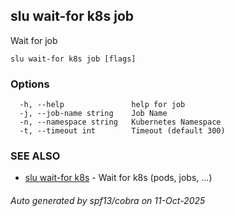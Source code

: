 ## slu wait-for k8s job

Wait for job

```
slu wait-for k8s job [flags]
```

### Options

```
  -h, --help               help for job
  -j, --job-name string    Job Name
  -n, --namespace string   Kubernetes Namespace
  -t, --timeout int        Timeout (default 300)
```

### SEE ALSO

* [slu wait-for k8s](slu_wait-for_k8s.md)	 - Wait for k8s (pods, jobs, ...)

###### Auto generated by spf13/cobra on 11-Oct-2025
